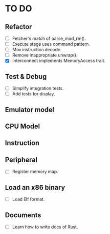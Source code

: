 # TO DO

## Refactor

- [ ] Fetcher's match of parse_mod_rm().
- [ ] Execute stage uses command pattern.
- [ ] Mov instruction decode.
- [ ] Remove inappropriate unwrap().
- [x] Interconnect implements MemoryAccess trait.

## Test & Debug

- [ ] Simplify integration tests.
- [ ] Add tests for display.

## Emulator model

## CPU Model

## Instruction

## Peripheral

- [ ] Register memory map.

## Load an x86 binary

- [ ] Load Elf format.

## Documents

- [ ] Learn how to write docs of Rust.
